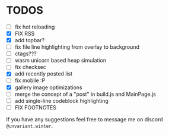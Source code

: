 # TODOS

- [ ] fix hot reloading
- [x] FIX RSS
- [x] add topbar?
- [ ] fix file line highlighting from overlay to background
- [ ] ctags???
- [ ] wasm unicorn based heap simulation
- [ ] fix checksec
- [x] add recently posted list
- [ ] fix mobile :P
- [x] gallery image optimizations
- [ ] merge the concept of a "post" in build.js and MainPage.js
- [ ] add single-line codeblock highlighting
- [ ] FIX FOOTNOTES

If you have any suggestions feel free to message me on discord `@unvariant.winter`.
